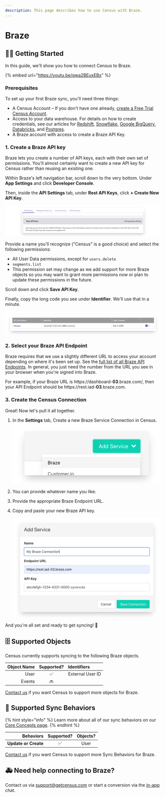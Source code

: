 ```yaml
---
description: This page describes how to use Census with Braze.
---
```


# Braze

## 🏃‍♂️ Getting Started

In this guide, we'll show you how to connect Census to Braze. 

{% embed url="https://youtu.be/qwa2BEuxEBs" %}

### **Prerequisites**

To set up your first Braze sync, you'll need three things:

* A Census Account – If you don't have one already, [create a Free Trial Census Account](https://app.getcensus.com/).
* Access to your data warehouse. For details on how to create credentials, see our articles for [Redshift](../source-warehouse/redshift.md), [Snowflake](../source-warehouse/snowflake.md), [Google BigQuery](../source-warehouse/google-bigquery.md), [Databricks](../source-warehouse/databricks.md), and [Postgres](../source-warehouse/postgres.md).
* A Braze account with access to create a Braze API Key. 

### 1. Create a Braze API key

Braze lets you create a number of API keys, each with their own set of permissions. You'll almost certainly want to create a new API key for Census rather than reusing an existing one.

Within Braze's left navigation bar, scroll down to the very bottom. Under **App Settings** and click **Developer Console**.

Then, inside the **API Settings** tab, under **Rest API Keys**, click **+ Create New API Key**.

![](../.gitbook/assets/screely-1619749695118.png)

Provide a name you'll recognize \("Census" is a good choice\) and select the following permissions:

* All User Data permissions, except for `users.delete` 
* `segments.list`
* This permission set may change as we add support for more Braze objects so you may want to grant more permissions now or plan to update these permissions in the future. 

Scroll down and click **Save API Key**.

Finally, copy the long code you see under **Identifier**. We'll use that in a minute.

![](../.gitbook/assets/screely-1619749895841.png)

### 2. Select your Braze API Endpoint

Braze requires that we use a slightly different URL to access your account depending on where it's been set up. See the [full list of all Braze API Endpoints](https://www.braze.com/docs/api/basics/#endpoints). In general, you just need the number from the URL you see in your browser when you're signed into Braze.  
  
For example, if your Braze URL is https://dashboard-**03**.braze.com/, then your API Endpoint should be https://rest.iad-**03**.braze.com.

### 3. Create the Census Connection

Great! Now let's pull it all together. 

1. In the **Settings** tab, Create a new Braze Service Connection in Census.  ![](../.gitbook/assets/screely-1619749986549.png) 
2. You can provide whatever name you like.
3. Provide the appropriate Braze Endpoint URL.
4. Copy and paste your new Braze API key.  


   ![](../.gitbook/assets/screely-1619749992320.png)

And you're all set and ready to get syncing! 🎉

## 🗄 Supported Objects

Census currently supports syncing to the following Braze objects.

| **Object Name** | **Supported?** | Identifiers |
| ---: | :---: | :--- |
| User | ✅ | External User ID |
| Events | 🔜 |  |

[Contact us](mailto:support@getcensus.com) if you want Census to support more objects for Braze.

## 🔄 Supported Sync Behaviors

{% hint style="info" %}
Learn more about all of our sync behaviors on our [Core Concepts page](../basics/core-concept.md#the-different-sync-behaviors).
{% endhint %}

| **Behaviors** | **Supported?** | **Objects?** |
| ---: | :---: | :---: |
| **Update or Create** | ✅ | User |

[Contact us](mailto:support@getcensus.com) if you want Census to support more Sync Behaviors for Braze.

## 🚑 Need help connecting to Braze?

Contact us via support@getcensus.com or start a conversion via the [in-app](https://app.getcensus.com) chat.

